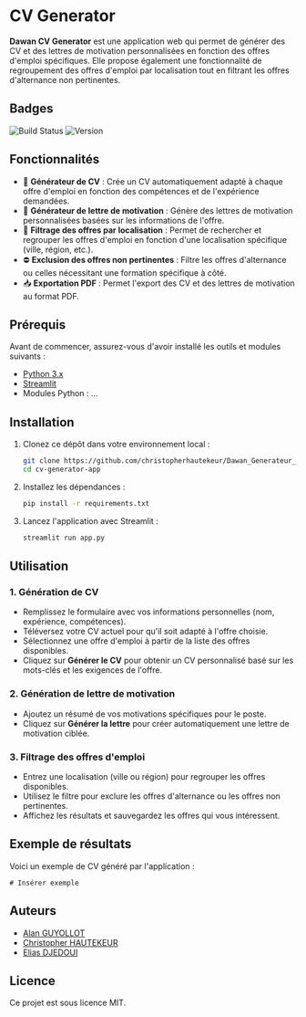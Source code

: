 # CV Generator

**Dawan CV Generator** est une application web qui permet de générer des CV et des lettres de motivation personnalisées en fonction des offres d'emploi spécifiques. Elle propose également une fonctionnalité de regroupement des offres d'emploi par localisation tout en filtrant les offres d'alternance non pertinentes.

## Badges

![Build Status](https://img.shields.io/badge/build-passing-brightgreen)
![Version](https://img.shields.io/badge/version-1.0.0-blue)

## Fonctionnalités

- 📝 **Générateur de CV** : Crée un CV automatiquement adapté à chaque offre d'emploi en fonction des compétences et de l'expérience demandées.
- 📄 **Générateur de lettre de motivation** : Génère des lettres de motivation personnalisées basées sur les informations de l'offre.
- 📍 **Filtrage des offres par localisation** : Permet de rechercher et regrouper les offres d'emploi en fonction d'une localisation spécifique (ville, région, etc.).
- ⛔ **Exclusion des offres non pertinentes** : Filtre les offres d'alternance ou celles nécessitant une formation spécifique à côté.
- 📥 **Exportation PDF** : Permet l'export des CV et des lettres de motivation au format PDF.

## Prérequis

Avant de commencer, assurez-vous d'avoir installé les outils et modules suivants :

- [Python 3.x](https://www.python.org/downloads/)
- [Streamlit](https://streamlit.io/)
- Modules Python : ...

## Installation

1. Clonez ce dépôt dans votre environnement local :

   ```bash
   git clone https://github.com/christopherhautekeur/Dawan_Generateur_CV
   cd cv-generator-app
   ```

2. Installez les dépendances :

   ```bash
   pip install -r requirements.txt
   ```

3. Lancez l'application avec Streamlit :

   ```bash
   streamlit run app.py
   ```

## Utilisation

### 1. **Génération de CV**
   - Remplissez le formulaire avec vos informations personnelles (nom, expérience, compétences).
   - Téléversez votre CV actuel pour qu'il soit adapté à l'offre choisie.
   - Sélectionnez une offre d'emploi à partir de la liste des offres disponibles.
   - Cliquez sur **Générer le CV** pour obtenir un CV personnalisé basé sur les mots-clés et les exigences de l'offre.

### 2. **Génération de lettre de motivation**
   - Ajoutez un résumé de vos motivations spécifiques pour le poste.
   - Cliquez sur **Générer la lettre** pour créer automatiquement une lettre de motivation ciblée.

### 3. **Filtrage des offres d'emploi**
   - Entrez une localisation (ville ou région) pour regrouper les offres disponibles.
   - Utilisez le filtre pour exclure les offres d'alternance ou les offres non pertinentes.
   - Affichez les résultats et sauvegardez les offres qui vous intéressent.

## Exemple de résultats

Voici un exemple de CV généré par l'application :

```
# Insérer exemple
```

## Auteurs
- [Alan GUYOLLOT](https://github.com/N0va9)
- [Christopher HAUTEKEUR](https://github.com/christopherhautekeur)
- [Elias DJEDOUI](https://github.com/elias-hue) 

## Licence

Ce projet est sous licence MIT.
```
